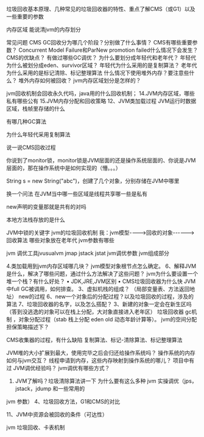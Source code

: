 

垃圾回收基本原理、几种常见的垃圾回收器的特性、重点了解CMS（或G1）以及一些重要的参数

内存区域
能说清jvm的内存划分

常见问题
CMS GC回收分为哪几个阶段？分别做了什么事情？
CMS有哪些重要参数？
Concurrent Model Failure和ParNew promotion failed什么情况下会发生？
CMS的优缺点？
有做过哪些GC调优？
为什么要划分成年轻代和老年代？
年轻代为什么被划分成eden、survivor区域？
年轻代为什么采用的是复制算法？
老年代为什么采用的是标记清除、标记整理算法
什么情况下使用堆外内存？要注意些什么？
堆外内存如何被回收？
jvm内存区域划分是怎样的？

jvm回收机制会回收永久代吗，java用的什么回收机制；
14.JVM内存区域，哪些私有哪些公有
15.JVM内存分配和回收策略
12、JVM类加载过程
JVM运行时数据区域，栈帧里存储的什么

有哪几种GC算法

为什么年轻代采用复制算法

说一说CMS回收过程

你说到了monitor锁，monitor锁是JVM层面的还是操作系统层面的、你说是JVM层面的，那在操作系统中是如何实现的（懵。。。）

String s = new String("abc")，创建了几个对象，分别存储在JVM中哪里

换一个问法 在JVM当中哪一些区域是线程共享哪一些是私有


new声明的变量那就是共有的对吗

本地方法栈存放的是什么

JVM中锁的关键字
jvm的垃圾回收机制 我：jvm模型---->回收的对象------>回收算法
哪些对象放在老年代
jvm参数有哪些

jvm 调优工具jvusualvm jmap jstack jstat
jvm调优参数
jvm组成部分

4.类加载用到jvm内存区域哪几块？
jvm模型对象根节点怎么确定。
6、解释JVM是什么，解决了哪些问题，通过什么方法解决了这些问题？
jvm为什么要设置一个堆一个栈？有什么好处？
•  JDK,JRE,JVM区别
• CMS垃圾回收器为什么快
JVM中full GC被调用，如何排查。
3、虚拟机栈的组成？
（局部变量表、方法返回地址）
new的过程
6、new一个对象后的分配过程？以及垃圾回收的过程，涉及的算法
7、垃圾回收器的名字，以及怎么搭配？
3、新建的对象一定会在新生区吗（答到没逃逸的对象可以在栈上分配，大对象直接进入老年区）
垃圾回收器 gc机制 ，对象分配过程（stab 栈上分配 eden old 动态年龄计算等）。
jvm的空间分配担保策略描述下？

CMS收集器的过程，有什么缺陷
复制算法、标记-清除算法、标记整理算法

 JVM堆的大小扩展到最大，使用完毕之后会归还给操作系统吗？
操作系统的内存如何与jvm交互？ 线程申请到内存，这些内存映射到操作系统的哪儿？
项目中有过 JVM调优经验吗？
jvm调优有哪些方式？
1. JVM了解吗？垃圾清除算法讲一下 为什么要有这么多种
jvm 实操调优（jps，jstack，jdump 和一些常用的

jvm 参数）
4、垃圾回收方法，G1和CMS的对比

11、JVM中资源会被回收的条件（可达性）

jvm 垃圾回收、卡表机制
